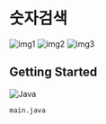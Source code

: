 # 숫자검색
![img1](https://github.com/user-attachments/assets/3d8b5d9d-0eda-4026-9b6d-1150e0427ab5)
![img2](https://github.com/user-attachments/assets/978f387e-ebe6-4299-9282-e219319f4ffe)
![img3](https://github.com/user-attachments/assets/3a7a23cf-21c5-4eb4-b64e-f081e6011fbe)

## Getting Started
![Java](https://img.shields.io/badge/java-%23ED8B00.svg?style=for-the-badge&logo=openjdk&logoColor=white)
```
main.java
```
